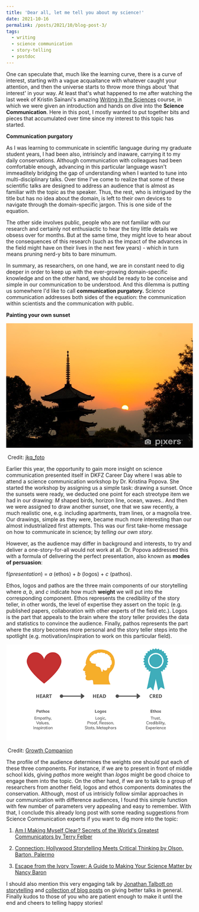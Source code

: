 ```yaml
---
title: 'Dear all, let me tell you about my science!'
date: 2021-10-16
permalink: /posts/2021/10/blog-post-3/
tags:
  - writing
  - science communication
  - story-telling
  - postdoc
---
```


One can speculate that, much like the learning curve, there is a curve of interest, starting with a vague acquaitance with whatever caught your attention, and then the universe starts to throw more things about 'that interest' in your way. At least that's what happened to me after watching the last week of Kristin Sainani's amazing [Writing in the Sciences](https://www.coursera.org/learn/sciwrite)  course, in which we were given an introduction and hands on dive into the **Science Communication**. Here in this post, I mostly wanted to put together bits and pieces that accumulated over time since my interest to this topic has started. 

**Communication purgatory**

As I was learning to communicate in scientific language during my graduate student years, I had been also, intrisincly and inaware, carrying it to my daily conservations. Although communication with colleagues had been comfortable enough, advancing in this particular language wasn't immeaditely bridging the gap of understanding when I wanted to tune into multi-disciplinary talks. Over time I've come to realize that some of these scientific talks are designed to address an audience that is almost as familiar with the topic as the speaker.  Thus, the rest, who is intrigued by the title but has no idea about the domain, is left to their own devices to navigate through the domain-specific jargon. This is one side of the equation. 

The other side involves public, people who are not familiar with our research and certainly not enthusiactic to hear the tiny little details we obsess over for months.  But at the same time, they might love to hear about the consequences of this research (such as the impact of the advances in the field might have on their lives in the next few years) - which in turn means pruning nerd-y bits to bare minumum. 

In summary,  as researchers, on one hand, we are in constant need to dig deeper in order to keep up with the ever-growing domain-specific knowledge and on the other hand, we should be ready to be conceise and simple in our communication to be understood. And this dilemma is putting us somewhere I'd like to call **communication purgatory.**  Science communication addresses both sides of the equation: the communication within scientists and the communication with public. 

**Painting your own sunset**

![](/images/kyoto1.jpg)

​																				Credit: [jkq_foto](https://pixers.hk/wall-murals/beautiful-sunset-in-kyoto-japan-27515335) 

Earlier this year, the opportunity to gain more insight on science communication presented itself in DKFZ Career Day where I was able to attend a science communication workshop by Dr. Kristina Popova. She started the workshop by assigning us a simple task: drawing a sunset. Once the sunsets were ready, we deducted one point for each streotype item we had in our drawing: *M* shaped birds, horizon line, ocean, waves.. And then we were assigned to draw another sunset, one that we saw recently, a much realistic one, e.g. including apartments, tram lines, or a magnolia tree.  Our drawings, simple as they were, became much more interesting than our almost industrialized first attempts. This was our first take-home message on how to communicate in science; by *telling our own story.* 

However, as the audience may differ in background and interests, to try and deliver a one-story-for-all would not work at all. Dr. Popova addressed this with a formula of delivering the perfect presentation, also known as **modes of persuasion**:

 f(*presentation*) = *a* (ethos) + *b* (logos) + *c* (pathos). 

Ethos,  logos and pathos are the three main components of our storytelling where  *a*, *b*, and *c* indicate how much **weight** we will put into the corresponding component. Ethos represents the credibility of the story teller, in other words, the level of expertise they assert on the topic (e.g. published papers, collaboration with other experts of the field etc.). Logos is the part that appeals to the brain where the story teller provides the data and statistics to convince the audience. Finally, pathos represents the part where the story becomes more personal and the story teller steps into the spotlight (e.g.  motivation/inspiration to work on this particular field). 



![persuasion](images/modes.png)

​																	Credit:  [Growth Companion](https://growthcompanion.medium.com/ethos-pathos-logos-of-public-speaking-d15e3f6641cc) 

The profile of the audience determines the weights one should put each of these three components. For instance, if we are to present in front of middle school kids, giving *pathos* more weight than *logos* might be good choice to engage them into the topic. On the other hand, if we are to talk to a group of researchers from another field,  logos and ethos components dominates the conservation. Although, most of us intrisicly follow similar approaches in our communication with difference audiences, I found this simple function with few number of parameters very appealing and easy to remember. With that, I conclude this already long post with some reading suggestions from Science Communication experts if you want to dig more into the topic:

1. [Am I Making Myself Clear? Secrets of the World's Greatest Communicators  by Terry Felber](https://www.amazon.de/dp/B003MW0B34/ref=cm_sw_r_tw_dp_3ESSH5047AXQFZMEN4DA)

2. [Connection: Hollywood Storytelling Meets Critical Thinking by Olson, Barton, Palermo](https://www.amazon.de/dp/B00FASMHP8/ref=cm_sw_r_tw_dp_VDKFSV0PK3X8N4MQRAGA)

3.  [Escape from the Ivory Tower: A Guide to Making Your Science Matter by Nancy Baron](https://www.amazon.de/dp/B003MW0B34/ref=cm_sw_r_tw_dp_MDZCR7ZGHFGEPXBRX451)

I should also mention this very engaging talk by [Jonathan Talbott on storytelling](https://www.youtube.com/watch?v=XW4jklJw07A&t=4s )  and [collection of blog posts](https://www.flamesamilehigh.com/blog/) on giving better talks in general. Finally kudos to those of you who are patient enough to make it until the end and cheers to telling happy stories!

